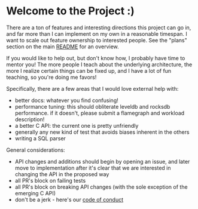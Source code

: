 # Welcome to the Project :)

There are a ton of features and interesting directions this project can go in, and
far more than I can implement on my own in a reasonable timespan. I want to scale out
feature ownership to interested people. See the "plans" section on the main
[README](/README.md) for an overview.

If you would like to help out, but don't know how, I probably have time to mentor you!
The more people I teach about the underlying architecture, the more I realize
certain things can be fixed up, and I have a lot of fun teaching, so you're doing me
favors!

Specifically, there are a few areas that I would love external help with:

* better docs: whatever you find confusing!
* performance tuning: this should obliterate leveldb and rocksdb performance.
  if it doesn't, please submit a flamegraph and workload description!
* a better C API: the current one is pretty unfriendly
* generally any new kind of test that avoids biases inherent in the others
* writing a SQL parser

General considerations:

* API changes and additions should begin by opening an issue, and later move to implementation after it's clear that we are interested in changing the API in the proposed way
* all PR's block on failing tests
* all PR's block on breaking API changes (with the sole exception of the emerging C API)
* don't be a jerk - here's our [code of conduct](./code-of-conduct.md)
